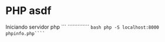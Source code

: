 # PHP asdf

Iniciando servidor php
``` ````````````` `bash
php -S localhost:8000 phpinfo.php````
` ` `
